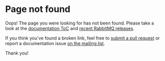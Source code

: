 <!--
Copyright (c) 2005-2023 Broadcom. All Rights Reserved. The term "Broadcom" refers to Broadcom Inc. and/or its subsidiaries.

All rights reserved. This program and the accompanying materials
are made available under the terms of the under the Apache License,
Version 2.0 (the "License”); you may not use this file except in compliance
with the License. You may obtain a copy of the License at

https://www.apache.org/licenses/LICENSE-2.0

Unless required by applicable law or agreed to in writing, software
distributed under the License is distributed on an "AS IS" BASIS,
WITHOUT WARRANTIES OR CONDITIONS OF ANY KIND, either express or implied.
See the License for the specific language governing permissions and
limitations under the License.
-->

# Page not found

Oops! The page you were looking for has not been found. Please take a look at
the [documentation ToC](./documentation.html) and [recent RabbitMQ releases](./changelog.html).

If you think you've found a broken link, feel free to [submit a pull request](https://github.com/rabbitmq/rabbitmq-website/)
or report a documentation issue [on the mailing list](https://groups.google.com/forum/#!forum/rabbitmq-users).

Thank you!

